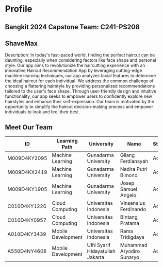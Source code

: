 # Profile

## Bangkit 2024 Capstone Team: C241-PS208

## ShaveMax
Description:
In today's fast-paced world, finding the perfect haircut can be daunting, especially when considering factors like face shape and personal style. Our app aims to revolutionize the haircutting experience with an innovative Haircut Recommendation App by leveraging cutting-edge machine learning techniques, our app analyzes facial features to determine the ideal haircut for each individual. We address the common challenge of choosing a flattering hairstyle by providing personalized recommendations tailored to the user's face shape. Through user-friendly design and intuitive functionality, our app seeks to empower users to confidently explore new hairstyles and enhance their self-expression. Our team is motivated by the opportunity to simplify the haircut decision-making process and empower individuals to look and feel their best.


## Meet Our Team
| ID             | Learning Path       | University                          | Name                       | Status |
|----------------|---------------------|-------------------------------------|----------------------------|--------|
| M009D4KY2095   | Machine Learning    | Gunadarma University                | Gilang Ferdiansyah         | Active |
| M009D4KX2419   | Machine Learning    | Gunadarma University                | Nadira Putri Bimono        | Active |
| M009D4KY1905   | Machine Learning    | Gunadarma University                | Josep Samuel Angelo        | Active |
| C010D4KY1226   | Cloud Computing     | Universitas Indonesia               | Vinsensius Ferdinando      | Active |
| C010D4KY0957   | Cloud Computing     | Universitas Indonesia               | Bintang Pratama            | Active |
| A010D4KY3439   | Mobile Development  | Universitas Indonesia               | Rama Tridigdaya            | Active |
| A550D4NY4608   | Mobile Development  | UIN Syarif Hidayatullah Jakarta     | Muhammad Aryodiro Sunaryo  | Active |

